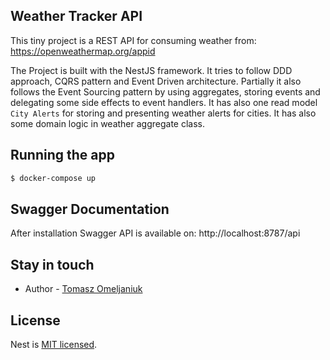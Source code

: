 ## Weather Tracker API

This tiny project is a REST API for consuming weather from:
https://openweathermap.org/appid

The Project is built with the NestJS framework. It tries to follow DDD approach, CQRS pattern and Event Driven architecture. Partially it also follows the Event Sourcing pattern by using aggregates, storing events and delegating some side effects to event handlers. It has also one read model `City Alerts` for storing and presenting weather alerts for cities.
It has also some domain logic in weather aggregate class.

## Running the app

```bash
$ docker-compose up
```

## Swagger Documentation

After installation Swagger API is available on:
http://localhost:8787/api


## Stay in touch

- Author - [Tomasz Omeljaniuk](https://github.com/tomekomel)

## License

  Nest is [MIT licensed](LICENSE).
